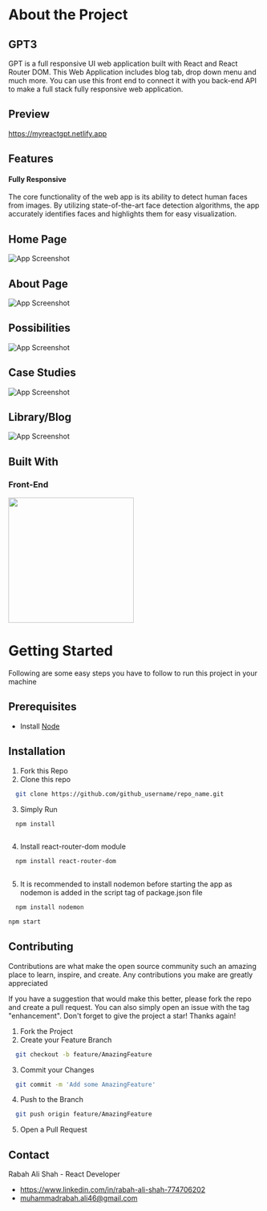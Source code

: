 
# About the Project


## GPT3
GPT is a full responsive UI web application built with React and React Router DOM. This Web Application includes blog tab, drop down menu and much more. You can use this front end to connect it with you back-end API to make a full stack fully responsive web application.
## Preview
https://myreactgpt.netlify.app
## Features
#### Fully Responsive 
The core functionality of the web app is its ability to detect human faces from images. By utilizing state-of-the-art face detection algorithms, the app accurately identifies faces and highlights them for easy visualization.

## Home Page

![App Screenshot](https://github.com/rabahalishah/GPT3/assets/117630286/552b9034-395e-432a-8c5f-18a323fa5eee)

## About Page

![App Screenshot](https://github.com/rabahalishah/GPT3/assets/117630286/14c088f4-1ef1-4562-835e-78c2b32e64cb)

## Possibilities

![App Screenshot](https://github.com/rabahalishah/GPT3/assets/117630286/7dbc440d-bbba-4f82-972a-d7ae653176cd)

## Case Studies

![App Screenshot](https://github.com/rabahalishah/GPT3/assets/117630286/23840d17-c631-431c-95e2-dc17e07468ee)

## Library/Blog

![App Screenshot](https://github.com/rabahalishah/GPT3/assets/117630286/e19da7c2-105f-4808-be9e-87b0ad763194)


## Built With
### Front-End
<img src="https://www.metaltoad.com/sites/default/files/styles/large_personal_photo_870x500_/public/reactlogo_4.png?itok=LXFHZrKJ" width="250"/>

# Getting Started
Following are some easy steps you have to follow to run this project in your machine
## Prerequisites
* Install [Node](https://nodejs.org/en/download)

## Installation

1. Fork this Repo
2. Clone this repo

```bash
  git clone https://github.com/github_username/repo_name.git
```
3. Simply Run
```bash
  npm install
  
```
4. Install react-router-dom module
```bash
  npm install react-router-dom
  
```
5. It is recommended to install nodemon before starting the app as nodemon is added in the script tag of package.json file
```bash
  npm install nodemon
```
```bash
npm start
```

## Contributing

Contributions are what make the open source community such an amazing place to learn, inspire, and create. Any contributions you make are greatly appreciated

If you have a suggestion that would make this better, please fork the repo and create a pull request. You can also simply open an issue with the tag "enhancement". Don't forget to give the project a star! Thanks again!

1. Fork the Project
2. Create your Feature Branch
```bash
  git checkout -b feature/AmazingFeature
```
3. Commit your Changes 
```bash
  git commit -m 'Add some AmazingFeature'
```
4. Push to the Branch 
```bash
  git push origin feature/AmazingFeature
```
5. Open a Pull Request


## Contact
Rabah Ali Shah - React Developer
- https://www.linkedin.com/in/rabah-ali-shah-774706202 
- muhammadrabah.ali46@gmail.com
